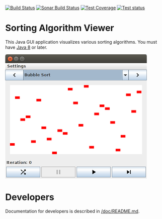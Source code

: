 [![Build Status](https://travis-ci.com/joshchamberlain/CS471-Assignments-UMLIntro-GitHubTest.svg?branch=master)](https://travis-ci.com/joshchamberlain/CS471-Assignments-UMLIntro-GitHubTest)
[![Sonar Build Status](https://sonarcloud.io/api/project_badges/measure?project=edu.boisestate.cs471%3Asorting&metric=alert_status)](https://sonarcloud.io/dashboard?id=edu.boisestate.cs471%3Asorting)
[![Test Coverage](https://api.codeclimate.com/v1/badges/8cf468943cd5ac233366/test_coverage)](https://codeclimate.com/github/joshchamberlain/CS471-Assignments-UMLIntro-GitHubTest/test_coverage)
[![Test status](http://teststatusbadge.azurewebsites.net/api/status/joshchamberlain/cs471-assignments-umlintro-githubtest)](https://ci.appveyor.com/project/joshchamberlain/cs471-assignments-umlintro-githubtest/build/tests)


# Sorting Algorithm Viewer
This Java GUI application visualizes various sorting algorithms. You must have [Java 8](http://www.oracle.com/technetwork/java/javase/overview/java8-2100321.html) or later.

![Screenshot](./doc/screenshots/bubble-sort.png)

# Developers
Documentation for developers is described in [/doc/README.md](./doc/README.md).